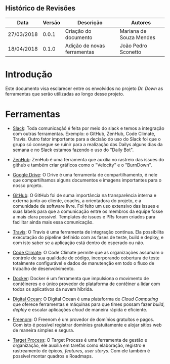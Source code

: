 ## Histórico de Revisões

| Data | Versão | Descrição | Autores |
| --- | --- | --- | --- |
| 27/03/2018 | 0.0.1 | Criação do documento | Mariana de Souza Mendes |
| 18/04/2018 | 0.1.0 | Adição de novas ferramentas | João Pedro Sconetto |

# Introdução

Este documento visa esclarecer entre os envolvidos no projeto _Dr. Down_ as ferramentas que serão utilizadas ao longo desse projeto.


# Ferramentas

* [Slack](https://slack.com/): Toda comunicaçãó é feita por meio do slack e temos a integração com outras ferramentas. Exemplo: o GitHub, ZenHub, Code Climate, Travis. Outro fator importante para a decisão do uso do Slack foi que o grupo só consegue se ruinir para a realização das Dailys alguns dias da semana e no Slack estamos fazendo o uso do "Daily Bot".

* [ZenHub](https://www.zenhub.com/): ZenHub é uma ferramenta que auxilia no rastreio das issues do github e também criar gráficos como o "Velocity" e o "BurnDown".

* [Google Drive](https://drive.google.com): O Drive é uma ferramenta de compartilhamento, é nele que compartilhamos alguns documentos e imagens importantes para o nosso projeto.

* [GitHub](https://github.com): O GitHub foi de suma importância na transparência interna e externa junto ao cliente, coachs, a orientadora do projeto, e a comunidade de software livre. Foi feito um uso extensivo das issues e suas labels para que a comunicação entre os membros da equipe fosse a mais clara possível. Templates de issues e PRs foram criados para facilitar ainda mais essa comunicação.

* [Travis](https://travis-ci.org/): O Travis é uma ferramenta de integração contínua. Ela possibilita executação do pipeline definido com as fases de teste, build e deploy, e com isto saber se a aplicação está dentro do esperado ou não.

* [Code Climate](https://codeclimate.com/): O Code Climate permite que as organizações assumam o controle de sua qualidade de código, incorporando cobertura de teste totalmente configurável e dados de manutenção em todo o fluxo de trabalho de desenvolvimento.

* [Docker](https://www.docker.com/): Docker é um ferramenta que impulsiona o movimento de contêineres e o único provedor de plataforma de contêiner a lidar com todos os aplicativos da nuvem híbrida.

* [Digital Ocean](https://www.digitalocean.com/): O Digital Ocean é uma plataforma de _Cloud Computing_ que oferece ferramentas e máquinas para que times possam fazer _build_, _deploy_ e escalar aplicações _cloud_ de maneira rápida e eficiente.

* [Freenom](http://www.freenom.com/pt/index.html): O Freenom é um provedor de domínios gratuítos e pagos. Com isto é possível registrar domínios gratuitamente e alojar sítios web de maneira simples e segura.

* [Target Process](https://www.targetprocess.com/): O Target Process é uma ferramenta de gestão e organização, ele auxília em tarefas como elaboração, registro e rastreamento de épicos, _features_, _user storys_. Com ele também é possível montar quadros e Roadmaps.
